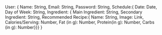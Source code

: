 User: {
  Name: String,
  Email: String,
  Password: String,
  Schedule:{  Date: Date,
              Day of Week: String,
              Ingredient: {  Main Ingredient: String,
                             Secondary Ingredient: String,
                             Recommended Recipe:{ Name: String,
                                                  Image: Link,
                                                  Calories/Serving: Number,
                                                  Fat (in g): Number,
                                                  Protein(in g): Number,
                                                  Carbs (in g): Number}}}
}
